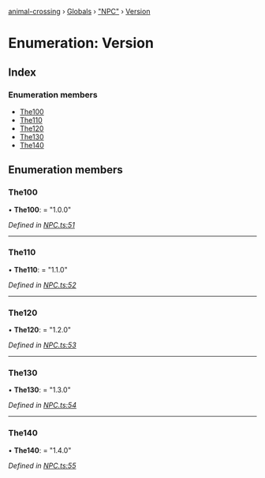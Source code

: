 [animal-crossing](../README.md) › [Globals](../globals.md) › ["NPC"](../modules/_npc_.md) › [Version](_npc_.version.md)

# Enumeration: Version

## Index

### Enumeration members

* [The100](_npc_.version.md#the100)
* [The110](_npc_.version.md#the110)
* [The120](_npc_.version.md#the120)
* [The130](_npc_.version.md#the130)
* [The140](_npc_.version.md#the140)

## Enumeration members

###  The100

• **The100**: = "1.0.0"

*Defined in [NPC.ts:51](https://github.com/Norviah/animal-crossing/blob/fc7c924/module/types/NPC.ts#L51)*

___

###  The110

• **The110**: = "1.1.0"

*Defined in [NPC.ts:52](https://github.com/Norviah/animal-crossing/blob/fc7c924/module/types/NPC.ts#L52)*

___

###  The120

• **The120**: = "1.2.0"

*Defined in [NPC.ts:53](https://github.com/Norviah/animal-crossing/blob/fc7c924/module/types/NPC.ts#L53)*

___

###  The130

• **The130**: = "1.3.0"

*Defined in [NPC.ts:54](https://github.com/Norviah/animal-crossing/blob/fc7c924/module/types/NPC.ts#L54)*

___

###  The140

• **The140**: = "1.4.0"

*Defined in [NPC.ts:55](https://github.com/Norviah/animal-crossing/blob/fc7c924/module/types/NPC.ts#L55)*
